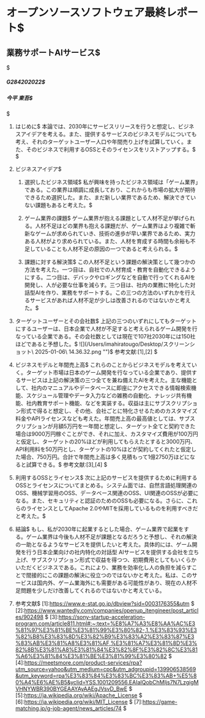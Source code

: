 # オープンソースソフトウェア最終レポート$
## 業務サポートAIサービス$
$
##### G284202022$
##### 今平 東吾$
$
1. はじめに$
   本論では、2030年にサービスリリースを行うと想定し、ビジネスアイデアを考える。また、提供するサービスのビジネスモデルについても考え、それのターゲットユーザー人口や年間売り上げを試算していく。また、そのビジネスで利用するOSSとそのライセンスをリストアップする。$
$
1. ビジネスアイデア$
    1. 選択したビジネス領域$
       私が興味を持ったビジネス領域は「ゲーム業界」である。この業界は順調に成長しており、これからも市場の拡大が期待できるため選択した。また、まだ新しい業界であるため、解決できていない課題もあると考えた。$

    1. ゲーム業界の課題$
       ゲーム業界が抱える課題として人材不足が挙げられる。人材不足はどの業界も抱える課題だが、ゲーム業界はより複雑で斬新なゲームが求められていき、技術の進歩が早い業界であるため、実力ある人材がより求められている。また、人材を育成する時間も余裕も不足していることも人材不足の原因の一つであると考えられる。$

    1. 課題に対する解決策$
       この人材不足という課題の解決策として幾つかの方法を考えた。一つ目は、自社での人材育成・教育を自動化できるようにする。二つ目は、デバックやロギングなどを自動で行ってくれるAIを開発し、人が必要な仕事を減らす。三つ目は、社内の業務に特化した対話型AIを作り、業務をサポートする。この三つの方法のいずれかを行えるサービスがあれば人材不足が少しは改善されるのではないかと考えた。$

1. ターゲットユーザーとその会社数$
   上記の三つのいずれにしてもターゲットにするユーザーは、日本企業で人材が不足すると考えられるゲーム開発を行なっている企業である。その会社数としては現在で107社2030年には150社ほどであると予想した。$
![](/Users/imahiratougo/Desktop/スクリーンショット\ 2025-01-06\ 14.36.32.png  "")$
参考文献:[1],[2]
$
1. ビジネスモデルと年間売上高$
   これらのことからビジネスモデルを考えていく。ターゲット市場は日本のゲーム開発を行なっている企業であり、提供するサービスは上記の解決策の三つ全てを兼ね備えたAIを考えた。主な機能として、社内のマニュアルやデータベースに即座にアクセスできる情報検索機能、スケジュール管理やデータ入力などの雑務の自動化、ナレッジ共有機能、社内教育サポート機能、などを実装する。収益は主にサブスクリプション形式で得ると想定し、その他、会社ごとに特化させるためのカスタマイズ料金やAPIライセンスなども考えた。年間売上高の最高値としては、サブスクリプションが月額5万円を一年間と想定し、ターゲット全てと契約できた場合は9000万円稼ぐことができ、それに加え、カスタマイズ費用が100万円と仮定し、ターゲットの20%ほどが利用してもらえたとすると3000万円、API利用料を50万円とし、ターゲットの10%ほどが契約してくれたと仮定した場合、750万円。合計で年間売上高は多く見積もって1億2750万ほどになると試算できる。$
参考文献:[3],[4]
$
1. 利用するOSSとライセンス$
   次に上記のサービスを提供するために利用するOSSとライセンスについてまとめる。システム面では、自然言語処理関連のOSS、機械学習用のOSS、データベース関連のOSS、UI関連のOSSが必要になる。また、セキュリティと認証のためのOSSも必要になる。さらに、これらのライセンスとしてApache 2.0やMITを採用しているものを利用すべきだと考えた。$

1. 結論$
   もし、私が2030年に起業するとした場合、ゲーム業界で起業をする。ゲーム業界は今後も人材不足が課題となるだろうと予想し、それの解決の一助となるようなサービスを提供したいと考えた。具体的には、ゲーム開発を行う日本企業向けの社内特化の対話型 AIサービスを提供する会社を立ち上げ、サブスクリプション形式で収益を得つつ、初期費用としてもいくらかいただくビジネスである。これにより、業務を効率化し人の負担を減らすことで間接的にこの課題の解決に役立つのではないかと考えた。私は、このサービスは国内外、ゲーム業海外にも需要がある可能性があり、現在の人材不足問題を少しだけ改善してくれるのではないかと考えている。
1. 参考文献$
  [1]:https://www.e-stat.go.jp/dbview?sid=0003176355&utm
$
  [2]:https://www.wantedly.com/companies/openup_itengineer/post_articles/902498
$ 
  [3]:https://sony-startup-acceleration-program.com/article811.html#:~:text=%E8%A7%A3%E8%AA%AC%E3%81%97%E3%81%BE%E3%81%99%E3%80%82-,1.%E3%83%93%E3%82%B8%E3%83%8D%E3%82%B9%E3%83%A2%E3%83%87%E3%83%AB%E3%81%A8%E3%81%AF,%E3%81%A7%E3%81%8D%E3%82%8B%E3%81%A8%E3%81%84%E3%82%8F%E3%82%8C%E3%81%A6%E3%81%84%E3%81%BE%E3%81%99%E3%80%82
$
  [4]:https://meetsmore.com/product-services/rpa?utm_source=yahoo&utm_medium=cpc&utm_adgroupid=139906538569&utm_keyword=rpa%E3%83%84%E3%83%BC%E3%83%AB+%E5%80%A4%E6%AE%B5&yclid=YSS.1001209556.EAIaIQobChMIjs7N7LzgigMVHNYWBR390BYGEAAYAyAAEgJVsvD_BwE
$
  [5]:https://ja.wikipedia.org/wiki/Apache_License
$
  [6]:https://ja.wikipedia.org/wiki/MIT_License
$
  [7]:https://game-matching.jp/g-job-agent/news_articles/74
$

